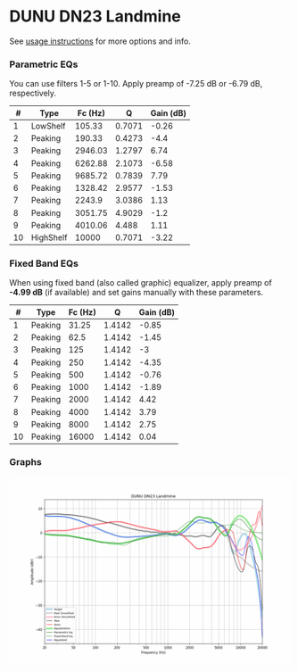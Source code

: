 # DUNU DN23 Landmine
See [usage instructions](https://github.com/jaakkopasanen/AutoEq#usage) for more options and info.

### Parametric EQs
You can use filters 1-5 or 1-10. Apply preamp of -7.25 dB or -6.79 dB, respectively.

|   # | Type      |   Fc (Hz) |      Q |   Gain (dB) |
|-----|-----------|-----------|--------|-------------|
|   1 | LowShelf  |    105.33 | 0.7071 |       -0.26 |
|   2 | Peaking   |    190.33 | 0.4273 |       -4.4  |
|   3 | Peaking   |   2946.03 | 1.2797 |        6.74 |
|   4 | Peaking   |   6262.88 | 2.1073 |       -6.58 |
|   5 | Peaking   |   9685.72 | 0.7839 |        7.79 |
|   6 | Peaking   |   1328.42 | 2.9577 |       -1.53 |
|   7 | Peaking   |   2243.9  | 3.0386 |        1.13 |
|   8 | Peaking   |   3051.75 | 4.9029 |       -1.2  |
|   9 | Peaking   |   4010.06 | 4.488  |        1.11 |
|  10 | HighShelf |  10000    | 0.7071 |       -3.22 |

### Fixed Band EQs
When using fixed band (also called graphic) equalizer, apply preamp of **-4.99 dB** (if available) and set gains manually with these parameters.

|   # | Type    |   Fc (Hz) |      Q |   Gain (dB) |
|-----|---------|-----------|--------|-------------|
|   1 | Peaking |     31.25 | 1.4142 |       -0.85 |
|   2 | Peaking |     62.5  | 1.4142 |       -1.45 |
|   3 | Peaking |    125    | 1.4142 |       -3    |
|   4 | Peaking |    250    | 1.4142 |       -4.35 |
|   5 | Peaking |    500    | 1.4142 |       -0.76 |
|   6 | Peaking |   1000    | 1.4142 |       -1.89 |
|   7 | Peaking |   2000    | 1.4142 |        4.42 |
|   8 | Peaking |   4000    | 1.4142 |        3.79 |
|   9 | Peaking |   8000    | 1.4142 |        2.75 |
|  10 | Peaking |  16000    | 1.4142 |        0.04 |

### Graphs
![](./DUNU%20DN23%20Landmine.png)
